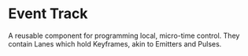 # Event Track

A reusable component for programming local, micro-time control. They contain Lanes which hold Keyframes, akin to Emitters and Pulses.